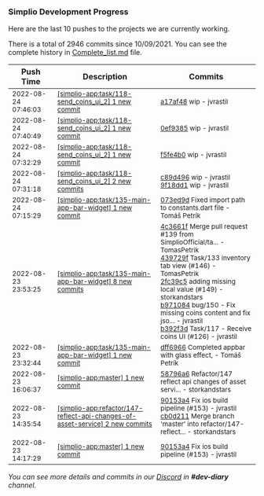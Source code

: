 
### Simplio Development Progress

Here are the last 10 pushes to the projects we are currently working.

There is a total of 2946 commits since 10/09/2021. You can see the complete history in
 [Complete_list.md](Complete_list.md) file.

| Push Time | Description | Commits |
| --- | --- | --- |
| <sub>2022-08-24 07:46:03</sub> | <sub>[[simplio-app:task/118\-send\_coins\_ui\_2] 1 new commit](https://github.com/SimplioOfficial/simplio-app/commit/a17af48b040e043fefb7d5fc27a6cbe4e3aa2767)</sub> | <sub>[a17af48](https://github.com/SimplioOfficial/simplio-app/commit/a17af48b040e043fefb7d5fc27a6cbe4e3aa2767) wip - jvrastil</sub> |
| <sub>2022-08-24 07:40:49</sub> | <sub>[[simplio-app:task/118\-send\_coins\_ui\_2] 1 new commit](https://github.com/SimplioOfficial/simplio-app/commit/0ef9385bcce891061596420248c3170ff5f6491a)</sub> | <sub>[0ef9385](https://github.com/SimplioOfficial/simplio-app/commit/0ef9385bcce891061596420248c3170ff5f6491a) wip - jvrastil</sub> |
| <sub>2022-08-24 07:32:29</sub> | <sub>[[simplio-app:task/118\-send\_coins\_ui\_2] 1 new commit](https://github.com/SimplioOfficial/simplio-app/commit/f5fe4b04e7fd2285e9cf3fe1aa7f29713a922948)</sub> | <sub>[f5fe4b0](https://github.com/SimplioOfficial/simplio-app/commit/f5fe4b04e7fd2285e9cf3fe1aa7f29713a922948) wip - jvrastil</sub> |
| <sub>2022-08-24 07:31:18</sub> | <sub>[[simplio-app:task/118\-send\_coins\_ui\_2] 2 new commits](https://github.com/SimplioOfficial/simplio-app/compare/c89d496eda48^...9f18dd16e0eb)</sub> | <sub>[c89d496](https://github.com/SimplioOfficial/simplio-app/commit/c89d496eda48ad681e0f6343b346f9882a2390f3) wip - jvrastil<br>[9f18dd1](https://github.com/SimplioOfficial/simplio-app/commit/9f18dd16e0eb97558183ce0ef2cbfa6cc187d03b) wip - jvrastil</sub> |
| <sub>2022-08-24 07:15:29</sub> | <sub>[[simplio-app:task/135\-main\-app\-bar\-widget] 1 new commit](https://github.com/SimplioOfficial/simplio-app/commit/073ed9daa6264ba423f0acab1dcd9da9938319ff)</sub> | <sub>[073ed9d](https://github.com/SimplioOfficial/simplio-app/commit/073ed9daa6264ba423f0acab1dcd9da9938319ff) Fixed import path to constants.dart file - Tomáš Petrík</sub> |
| <sub>2022-08-23 23:53:25</sub> | <sub>[[simplio-app:task/135\-main\-app\-bar\-widget] 8 new commits](https://github.com/SimplioOfficial/simplio-app/compare/dff69666158f...77a3fe6282f5)</sub> | <sub>[4c3661f](https://github.com/SimplioOfficial/simplio-app/commit/4c3661ffbcb9de7f84ce05571689574ba6989e1a) Merge pull request #139 from SimplioOfficial/ta... - TomasPetrik<br>[439729f](https://github.com/SimplioOfficial/simplio-app/commit/439729fce79dd63993bf4a73931c19975b3aac18) Task/133 inventory tab view (#146) - TomasPetrik<br>[2fc39c5](https://github.com/SimplioOfficial/simplio-app/commit/2fc39c5c1aa476b65d2108a6f8a2536ac402e821) adding missing local value (#149) - storkandstars<br>[b971084](https://github.com/SimplioOfficial/simplio-app/commit/b971084c80298baac8a365640de806ab23566e73) bug/150 - Fix missing coins content and fix jso... - jvrastil<br>[b392f3d](https://github.com/SimplioOfficial/simplio-app/commit/b392f3dfda387d872fa63839ae56eb619785a0af) Task/117 - Receive coins UI (#126) - jvrastil</sub> |
| <sub>2022-08-23 23:32:44</sub> | <sub>[[simplio-app:task/135\-main\-app\-bar\-widget] 1 new commit](https://github.com/SimplioOfficial/simplio-app/commit/dff69666158fcc76d5e5c03413408dfec6dda6ee)</sub> | <sub>[dff6966](https://github.com/SimplioOfficial/simplio-app/commit/dff69666158fcc76d5e5c03413408dfec6dda6ee) Completed appbar with glass effect, - Tomáš Petrík</sub> |
| <sub>2022-08-23 16:06:37</sub> | <sub>[[simplio-app:master] 1 new commit](https://github.com/SimplioOfficial/simplio-app/commit/58796a6110249d08a608d010df0795b6cbbeee1e)</sub> | <sub>[58796a6](https://github.com/SimplioOfficial/simplio-app/commit/58796a6110249d08a608d010df0795b6cbbeee1e) Refactor/147 reflect api changes of asset servi... - storkandstars</sub> |
| <sub>2022-08-23 14:35:54</sub> | <sub>[[simplio-app:refactor/147\-reflect\-api\-changes\-of\-asset\-service] 2 new commits](https://github.com/SimplioOfficial/simplio-app/compare/5ca80d9a3c7d...cb0d2110d664)</sub> | <sub>[90153a4](https://github.com/SimplioOfficial/simplio-app/commit/90153a4a1e59419622fbb3cc1d43311aea7b430b) Fix ios build pipeline (#153) - jvrastil<br>[cb0d211](https://github.com/SimplioOfficial/simplio-app/commit/cb0d2110d664cb44091d2af83ed1c8602fd3eb9a) Merge branch 'master' into refactor/147-reflect... - storkandstars</sub> |
| <sub>2022-08-23 14:17:29</sub> | <sub>[[simplio-app:master] 1 new commit](https://github.com/SimplioOfficial/simplio-app/commit/90153a4a1e59419622fbb3cc1d43311aea7b430b)</sub> | <sub>[90153a4](https://github.com/SimplioOfficial/simplio-app/commit/90153a4a1e59419622fbb3cc1d43311aea7b430b) Fix ios build pipeline (#153) - jvrastil</sub> |

_You can see more details and commits in our [Discord](https://discord.gg/aKhjuwZmdP) in **#dev-diary** channel._
